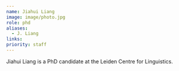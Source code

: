 ```yaml
---
name: Jiahui Liang
image: image/photo.jpg
role: phd
aliases:
  - J. Liang
links:
priority: staff
---
```


Jiahui Liang is a PhD candidate at the Leiden Centre for Linguistics.



